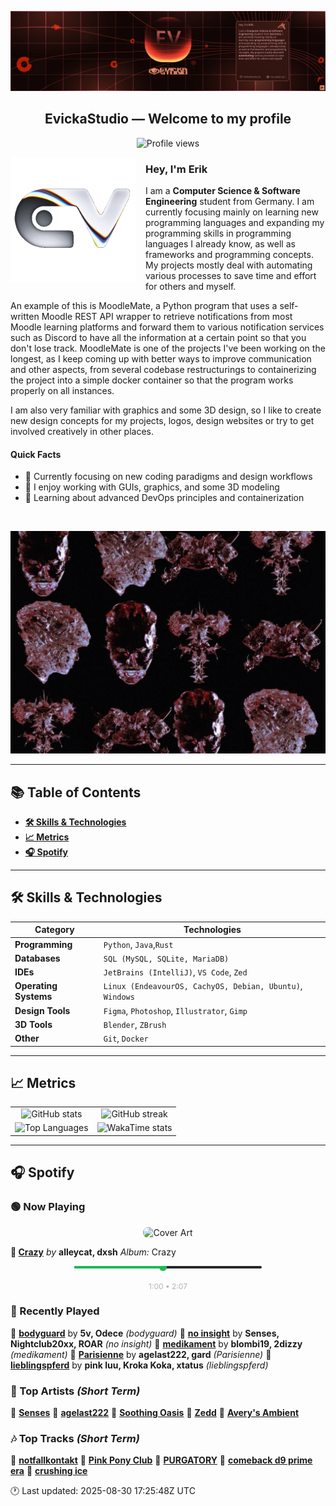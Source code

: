 <p align="center">
  <img src="assets/banner_2.webp" alt="Evicka Studio Banner" />
</p>

<h2 align="center">EvickaStudio — Welcome to my profile</h2>

<p align="center">
  <img src="https://komarev.com/ghpvc/?username=EvickaStudio&style=plastic&abbreviated=true&color=ff69b4" alt="Profile views" />
  <!-- Centering reference: using container alignment per CSS text-align guidance -->
</p>

<p>
  <img align="left" src="assets/liquid-logo-500.gif" alt="Evicka EV Logo" width="200" style="margin-right: 16px; margin-bottom: 8px;"/>
</p>

<h3>Hey, I'm Erik</h3>
<p>
  I am a <strong>Computer Science & Software Engineering</strong> student from
  Germany. I am currently focusing mainly on learning new programming
  languages and expanding my programming skills in programming languages I
  already know, as well as frameworks and programming concepts. My projects
  mostly deal with automating various processes to save time and effort for
  others and myself.
</p>
<p>
  An example of this is MoodleMate, a Python program that uses a
  self-written Moodle REST API wrapper to retrieve notifications from most
  Moodle learning platforms and forward them to various notification
  services such as Discord to have all the information at a certain point
  so that you don't lose track. MoodleMate is one of the projects I've been
  working on the longest, as I keep coming up with better ways to improve
  communication and other aspects, from several codebase restructurings to
  containerizing the project into a simple docker container so that the
  program works properly on all instances.
</p>
<p>
  I am also very familiar with graphics and some 3D design, so I like to
  create new design concepts for my projects, logos, design websites or try
  to get involved creatively in other places.
</p>

<h4>Quick Facts</h4>
<ul>
  <li>🔬 Currently focusing on new coding paradigms and design workflows</li>
  <li>👀 I enjoy working with GUIs, graphics, and some 3D modeling</li>
  <li>🌱 Learning about advanced DevOps principles and containerization</li>
  
</ul>

<br clear="left"/>

<p align="center">
  <img src="assets/evkheadpostersmol.webp" alt="Evicka poster collage" />
</p>

---

## 📚 Table of Contents

- **[🛠️ Skills & Technologies](#️-skills--technologies)**
- **[📈 Metrics](#-metrics)**
- **[🎧 Spotify](#-spotify)**

---

## 🛠️ Skills & Technologies

| **Category**          | **Technologies**                                                                                                 |
|-----------------------|------------------------------------------------------------------------------------------------------------------|
| **Programming**       | `Python`, `Java`,`Rust`                                                                                           |
| **Databases**         | `SQL (MySQL, SQLite, MariaDB)`                                                                                   |
| **IDEs**              | `JetBrains (IntelliJ)`, `VS Code`, `Zed`                                                                         |
| **Operating Systems** | `Linux (EndeavourOS, CachyOS, Debian, Ubuntu)`, `Windows`                                                        |
| **Design Tools**      | `Figma`, `Photoshop`, `Illustrator`, `Gimp`                                                                      |
| **3D Tools**          | `Blender`, `ZBrush`                                                                                              |
| **Other**             | `Git`, `Docker`                                                                                                  |

---

## 📈 Metrics

<table>
  <tr>
    <td align="center">
      <img src="https://github-readme-stats.vercel.app/api?username=EvickaStudio&show=reviews,discussions_started,discussions_answered,prs_merged,prs_merged_percentage&show_icons=true&theme=transparent" alt="GitHub stats" width="100%" />
    </td>
    <td align="center">
      <img src="https://github-readme-streak-stats.herokuapp.com/?user=EvickaStudio&theme=transparent" alt="GitHub streak" width="100%" />
    </td>
  </tr>
  <tr>
    <td align="center">
      <img src="https://github-readme-stats.vercel.app/api/top-langs/?username=EvickaStudio&theme=transparent&layout=compact" alt="Top Languages" width="100%" />
    </td>
    <td align="center">
      <img src="https://github-readme-stats.vercel.app/api/wakatime?username=evickastudio&layout=compact&theme=transparent" alt="WakaTime stats" width="100%" />
    </td>
  </tr>
</table>

---

## 🎧 Spotify

<!-- SPOTIFY-START -->


### 🟢 Now Playing

<p align="center">
<img src="https://i.scdn.co/image/ab67616d0000b2731175c544707bd0dd6e9367e7" alt="Cover Art" width="120" style="border-radius: 8px;"/>
</p>

**🎵 [Crazy](https://open.spotify.com/track/4pQYph2zYy154uMiIfclws)**
*by* **alleycat, dxsh**
*Album:* Crazy


<p align="center">
<svg width="300" height="20" xmlns="http://www.w3.org/2000/svg">
    <rect width="300" height="4" fill="#282828" rx="2"/>
    <rect width="142" height="4" fill="#1db954" rx="2"/>
    <circle cx="142" cy="2" r="6" fill="#1db954"/>
</svg>
<br/>
<span style="font-size: 12px; color: #b3b3b3;">
    1:00 • 2:07
</span>
</p>



### 📜 Recently Played

🎤 **[bodyguard](https://open.spotify.com/track/6QV7Ek7rP53qE6UYj010VC)** by **5v, Odece** *(bodyguard)*
🎤 **[no insight](https://open.spotify.com/track/0Gyyfcff9kzzBx5gffqT0A)** by **Senses, Nightclub20xx, ROAR** *(no insight)*
🎤 **[medikament](https://open.spotify.com/track/0VlnoLzizwR7BuZ89E0FEo)** by **blombi19, 2dizzy** *(medikament)*
🎤 **[Parisienne](https://open.spotify.com/track/7D63417MInhEo8QsPXcAy3)** by **agelast222, gard** *(Parisienne)*
🎤 **[lieblingspferd](https://open.spotify.com/track/1rBtsjy2gju7W0YDHAqyfU)** by **pink luu, Kroka Koka, xtatus** *(lieblingspferd)*



### 🌟 Top Artists *(Short Term)*

🥇 [**Senses**](https://open.spotify.com/artist/2soiLmeGhmq9uQ9fqZm3KA)
🥈 [**agelast222**](https://open.spotify.com/artist/05jZ0T8kKQUA7Cd58RLiL0)
🥉 [**Soothing Oasis**](https://open.spotify.com/artist/1HON4xJAWJNuUpb6G64bNr)
🏅 [**Zedd**](https://open.spotify.com/artist/2qxJFvFYMEDqd7ui6kSAcq)
🏅 [**Avery's Ambient**](https://open.spotify.com/artist/087yHuMGyFxaNbvfTXpNOI)



### 🎶 Top Tracks *(Short Term)*

🥇 [**notfallkontakt**](https://open.spotify.com/track/0IPMXUCfYjnY1dzyXskUNo)
🥈 [**Pink Pony Club**](https://open.spotify.com/track/6393yGahSJ9slVdOwSxOVR)
🥉 [**PURGATORY**](https://open.spotify.com/track/2NAPXTRUMaXW4Pf3606hHL)
🏅 [**comeback d9 prime era**](https://open.spotify.com/track/5duwgbDJtY88MEAfXE0cd9)
🏅 [**crushing ice**](https://open.spotify.com/track/4RMtkpXTeXjShjRfYwPZB3)


🕐 Last updated: 2025-08-30 17:25:48Z UTC
<!-- SPOTIFY-END -->
